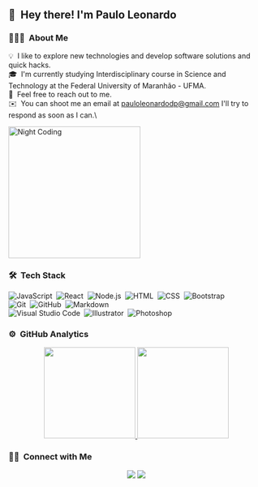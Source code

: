 ## 👋 &nbsp;Hey there! I'm Paulo Leonardo

### 👨🏻‍💻 &nbsp;About Me

💡 &nbsp;I like to explore new technologies and develop software solutions and quick hacks.\
🎓 &nbsp;I'm currently studying Interdisciplinary course in Science and Technology at the Federal University of Maranhão - UFMA.\
💬 &nbsp;Feel free to reach out to me.\
✉️ &nbsp;You can shoot me an email at pauloleonardodp@gmail.com I'll try to respond as soon as I can.\

<img alt="Night Coding" src="https://user-images.githubusercontent.com/54605079/99867645-e9f3ed00-2b99-11eb-914f-dc09840d443d.gif" width="260"/>

### 🛠 &nbsp;Tech Stack

![JavaScript](https://img.shields.io/badge/-JavaScript-333333?style=flat&logo=javascript)&nbsp;
![React](https://img.shields.io/badge/-React-333333?style=flat&logo=react)&nbsp;
![Node.js](https://img.shields.io/badge/-Node.js-333333?style=flat&logo=node.js)&nbsp;
![HTML](https://img.shields.io/badge/-HTML-333333?style=flat&logo=HTML5)&nbsp;
![CSS](https://img.shields.io/badge/-CSS-333333?style=flat&logo=CSS3&logoColor=1572B6)&nbsp;
![Bootstrap](https://img.shields.io/badge/-Bootstrap-333333?style=flat&logo=bootstrap&logoColor=563D7C)\
![Git](https://img.shields.io/badge/-Git-333333?style=flat&logo=git)&nbsp;
![GitHub](https://img.shields.io/badge/-GitHub-333333?style=flat&logo=github)&nbsp;
![Markdown](https://img.shields.io/badge/-Markdown-333333?style=flat&logo=markdown)\
![Visual Studio Code](https://img.shields.io/badge/-Visual%20Studio%20Code-333333?style=flat&logo=visual-studio-code&logoColor=007ACC)&nbsp;
![Illustrator](https://img.shields.io/badge/-Illustrator-333333?style=flat&logo=adobe-illustrator)&nbsp;
![Photoshop](https://img.shields.io/badge/-Photoshop-333333?style=flat&logo=adobe-photoshop)&nbsp;

### ⚙️ &nbsp;GitHub Analytics

<p align="center">
<a href="https://github.com/pleonardodp12">
  <img height="180em" src="https://github-readme-stats-eight-theta.vercel.app/api?username=pleonardodp12&show_icons=true&theme=gruvbox&include_all_commits=true&count_private=true"/>
  <img height="180em" src="https://github-readme-stats-eight-theta.vercel.app/api/top-langs/?username=pleonardodp12&layout=compact&langs_count=8&theme=gruvbox"/>
</a>
</p>

### 🤝🏻 &nbsp;Connect with Me

<p align="center">
<a href="https://www.linkedin.com/in/pauloleonardodp"><img src="https://img.shields.io/badge/-pleonardodp-0077B5?style=flat-square&logo=Linkedin&logoColor=white"/></a>
<a href="mailto:pauloleonardodp@gmail.com"><img src="https://img.shields.io/badge/-pauloleonardodp@gmail.com-D14836?style=flat-square&logo=Gmail&logoColor=white"/></a>
</p>
